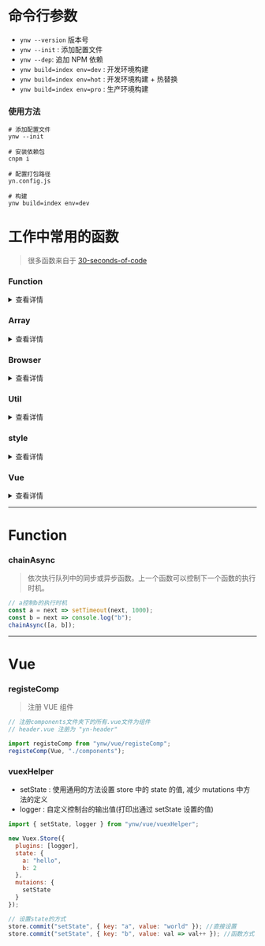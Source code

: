 # 命令行参数

* `ynw --version` 版本号
* `ynw --init` : 添加配置文件
* `ynw --dep`: 追加 NPM 依赖
* `ynw build=index env=dev` : 开发环境构建
* `ynw build=index env=hot` : 开发环境构建 + 热替换
* `ynw build=index env=pro` : 生产环境构建

### 使用方法

```shell
# 添加配置文件
ynw --init

# 安装依赖包
cnpm i

# 配置打包路径
yn.config.js

# 构建
ynw build=index env=dev
```

# 工作中常用的函数

> 很多函数来自于 [30-seconds-of-code](https://github.com/Chalarangelo/30-seconds-of-code)

### Function

<details>
<summary>查看详情</summary>

* [`chainAsync`](#chainAsync)
* [`compose`](#compose)
* [`composeRight`](#composeRight)
* [`koa-compose`](#koa-compose)
* [`pipeAsync`](#pipeAsync)

</details>

### Array

<details>
<summary>查看详情</summary>

* [`differenceBy`](#differenceby)

</details>

### Browser

<details>
<summary>查看详情</summary>

* [`uuid`](#uuid)
* [`createEventHub`](#createEventHub)
* [`element`](#element)
* [`runInRaf`](#runInRaf)
* [`runInWorker`](#runInWorker)

</details>

### Util

<details>
<summary>查看详情</summary>

* [`registe`](#registe)
* [`httpPost`](#httppost)

</details>

### style

<details>
<summary>查看详情</summary>

* `reset.css`

</details>

### Vue

<details>
<summary>查看详情</summary>

* [`registeComp`](#registeComp)
* [`vuexHelper`](#vuexHelper)

</details>

---

# Function

### chainAsync

> 依次执行队列中的同步或异步函数。上一个函数可以控制下一个函数的执行时机。

```js
// a控制b的执行时机
const a = next => setTimeout(next, 1000);
const b = next => console.log("b");
chainAsync([a, b]);
```

---

# Vue

### registeComp

> 注册 VUE 组件

```js
// 注册components文件夹下的所有.vue文件为组件
// header.vue 注册为 "yn-header"

import registeComp from "ynw/vue/registeComp";
registeComp(Vue, "./components");
```

### vuexHelper

* setState : 使用通用的方法设置 store 中的 state 的值, 减少 mutations 中方法的定义
* logger : 自定义控制台的输出值(打印出通过 setState 设置的值)

```js
import { setState, logger } from "ynw/vue/vuexHelper";

new Vuex.Store({
  plugins: [logger],
  state: {
    a: "hello",
    b: 2
  },
  mutaions: {
    setState
  }
});

// 设置state的方式
store.commit("setState", { key: "a", value: "world" }); //直接设置
store.commit("setState", { key: "b", value: val => val++ }); //函数方式
```
